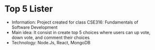 # Top 5 Lister
- Information: Project created for class CSE316: Fundamentals of Software Development
- Main idea: It consist in create top 5 choices where users can up vote, down vote, and comment their choices 
- Technology: Node.Js, React, MongoDB
